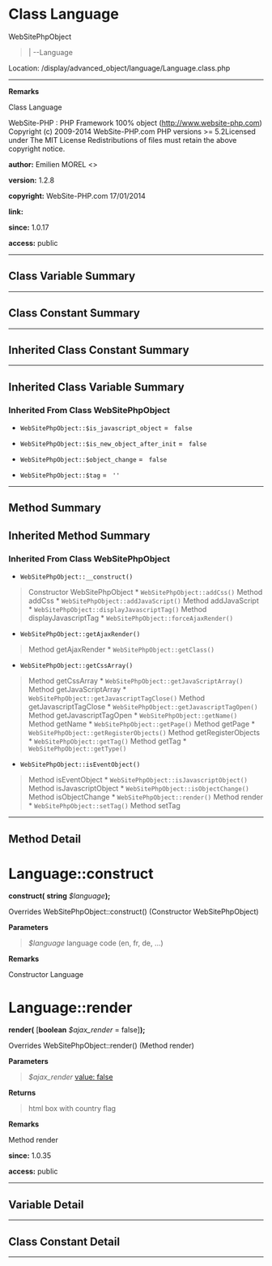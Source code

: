 # Class Language #

WebSitePhpObject
> |
> --Language



Location: /display/advanced\_object/language/Language.class.php


---



**Remarks**

Class Language


WebSite-PHP : PHP Framework 100% object (http://www.website-php.com)  Copyright (c) 2009-2014 WebSite-PHP.com  PHP versions >= 5.2Licensed under The MIT License  Redistributions of files must retain the above copyright notice.


**author:** Emilien MOREL <>

**version:** 1.2.8

**copyright:** WebSite-PHP.com 17/01/2014

**link:**

**since:** 1.0.17

**access:** public



---

## Class Variable Summary ##


---

## Class Constant Summary ##



---

## Inherited Class Constant Summary ##



---

## Inherited Class Variable Summary ##

### Inherited From Class WebSitePhpObject ###

  * `WebSitePhpObject::$is_javascript_object` = ` false`


  * `WebSitePhpObject::$is_new_object_after_init` = ` false`


  * `WebSitePhpObject::$object_change` = ` false`


  * `WebSitePhpObject::$tag` = ` ''`






---

## Method Summary ##


## Inherited Method Summary ##

### Inherited From Class WebSitePhpObject ###

  * `WebSitePhpObject::__construct()`
> Constructor WebSitePhpObject
    * `WebSitePhpObject::addCss()`
> Method addCss
    * `WebSitePhpObject::addJavaScript()`
> Method addJavaScript
    * `WebSitePhpObject::displayJavascriptTag()`
> Method displayJavascriptTag
    * `WebSitePhpObject::forceAjaxRender()`

  * `WebSitePhpObject::getAjaxRender()`
> Method getAjaxRender
    * `WebSitePhpObject::getClass()`

  * `WebSitePhpObject::getCssArray()`
> Method getCssArray
    * `WebSitePhpObject::getJavaScriptArray()`
> Method getJavaScriptArray
    * `WebSitePhpObject::getJavascriptTagClose()`
> Method getJavascriptTagClose
    * `WebSitePhpObject::getJavascriptTagOpen()`
> Method getJavascriptTagOpen
    * `WebSitePhpObject::getName()`
> Method getName
    * `WebSitePhpObject::getPage()`
> Method getPage
    * `WebSitePhpObject::getRegisterObjects()`
> Method getRegisterObjects
    * `WebSitePhpObject::getTag()`
> Method getTag
    * `WebSitePhpObject::getType()`

  * `WebSitePhpObject::isEventObject()`
> Method isEventObject
    * `WebSitePhpObject::isJavascriptObject()`
> Method isJavascriptObject
    * `WebSitePhpObject::isObjectChange()`
> Method isObjectChange
    * `WebSitePhpObject::render()`
> Method render
    * `WebSitePhpObject::setTag()`
> Method setTag


---

## Method Detail ##



# Language::construct #

**construct(**
**string**
_$language_**);**


Overrides WebSitePhpObject::construct() (Constructor WebSitePhpObject)



**Parameters**
> _$language_ language code (en, fr, de, ...)

**Remarks**

Constructor Language




# Language::render #

**render(**
[**boolean**
_$ajax\_render_ = false]**);**


Overrides WebSitePhpObject::render() (Method render)



**Parameters**
> _$ajax\_render_ [value: false](default.md)

**Returns**
> html box with country flag

**Remarks**

Method render


**since:** 1.0.35

**access:** public




---


## Variable Detail ##


---

## Class Constant Detail ##



---
